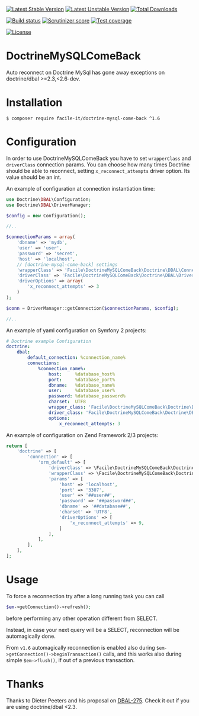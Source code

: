 [![Latest Stable Version](https://poser.pugx.org/facile-it/doctrine-mysql-come-back/v/stable.svg)](https://packagist.org/packages/facile-it/doctrine-mysql-come-back) 
[![Latest Unstable Version](https://poser.pugx.org/facile-it/doctrine-mysql-come-back/v/unstable.svg)](https://packagist.org/packages/facile-it/doctrine-mysql-come-back) 
[![Total Downloads](https://poser.pugx.org/facile-it/doctrine-mysql-come-back/downloads.svg)](https://packagist.org/packages/facile-it/doctrine-mysql-come-back) 

[![Build status](https://travis-ci.org/facile-it/doctrine-mysql-come-back.svg)]( https://travis-ci.org/facile-it/doctrine-mysql-come-back)
[![Scrutinizer score](https://scrutinizer-ci.com/g/facile-it/doctrine-mysql-come-back/badges/quality-score.png?b=master)](https://scrutinizer-ci.com/g/facile-it/doctrine-mysql-come-back/?branch=master)
[![Test coverage](https://scrutinizer-ci.com/g/facile-it/doctrine-mysql-come-back/badges/coverage.png?b=master)](https://scrutinizer-ci.com/g/facile-it/doctrine-mysql-come-back/?branch=master)

[![License](https://poser.pugx.org/facile-it/doctrine-mysql-come-back/license.svg)](https://packagist.org/packages/facile-it/doctrine-mysql-come-back)
# DoctrineMySQLComeBack

Auto reconnect on Doctrine MySql has gone away exceptions on doctrine/dbal >=2.3,<2.6-dev.

# Installation

```console
$ composer require facile-it/doctrine-mysql-come-back ^1.6
```

# Configuration

In order to use DoctrineMySQLComeBack you have to set `wrapperClass` and `driverClass` connection params.
You can choose how many times Doctrine should be able to reconnect, setting `x_reconnect_attempts` driver option. Its value should be an int.

An example of configuration at connection instantiation time:

```php
use Doctrine\DBAL\Configuration;
use Doctrine\DBAL\DriverManager;

$config = new Configuration();

//..

$connectionParams = array(
    'dbname' => 'mydb',
    'user' => 'user',
    'password' => 'secret',
    'host' => 'localhost',
    // [doctrine-mysql-come-back] settings
    'wrapperClass' => 'Facile\DoctrineMySQLComeBack\Doctrine\DBAL\Connection',
    'driverClass' => 'Facile\DoctrineMySQLComeBack\Doctrine\DBAL\Driver\PDOMySql\Driver',
    'driverOptions' => array(
        'x_reconnect_attempts' => 3
    )
);

$conn = DriverManager::getConnection($connectionParams, $config);

//..
```

An example of yaml configuration on Symfony 2 projects:

```yaml
# Doctrine example Configuration
doctrine:
    dbal:
        default_connection: %connection_name%
        connections:
            %connection_name%:
                host:     %database_host%
                port:     %database_port%
                dbname:   %database_name%
                user:     %database_user%
                password: %database_password%
                charset:  UTF8
                wrapper_class: 'Facile\DoctrineMySQLComeBack\Doctrine\DBAL\Connection'
                driver_class: 'Facile\DoctrineMySQLComeBack\Doctrine\DBAL\Driver\PDOMySql\Driver'
                options:
                    x_reconnect_attempts: 3
```

An example of configuration on Zend Framework 2/3 projects:

```php
return [
    'doctrine' => [
        'connection' => [
            'orm_default' => [
                'driverClass' => \Facile\DoctrineMySQLComeBack\Doctrine\DBAL\Driver\PDOMySql\Driver::class,
                'wrapperClass' => \Facile\DoctrineMySQLComeBack\Doctrine\DBAL\Connection::class,
                'params' => [
                    'host' => 'localhost',
                    'port' => '3307',
                    'user' => '##user##',
                    'password' => '##password##',
                    'dbname' => '##database##',
                    'charset' => 'UTF8',
                    'driverOptions' => [
                        'x_reconnect_attempts' => 9,
                    ]
                ],
            ],
        ],
    ],
];
```

# Usage

To force a reconnection try after a long running task you can call 
```php
$em->getConnection()->refresh();
```
before performing any other operation different from SELECT.

Instead, in case your next query will be a SELECT, reconnection will be automagically done.

From `v1.6` automagically reconnection is enabled also during `$em->getConnection()->beginTransaction()` calls,
and this works also during simple `$em->flush()`, if out of a previous transaction.

# Thanks

Thanks to Dieter Peeters and his proposal on [DBAL-275](https://github.com/doctrine/dbal/issues/1454).
Check it out if you are using doctrine/dbal <2.3.
